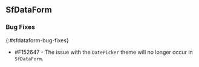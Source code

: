 ## SfDataForm

### Bug Fixes
{:#sfdataform-bug-fixes}

* \#F152647 - The issue with the `DatePicker` theme will no longer occur in `SfDataForm`.